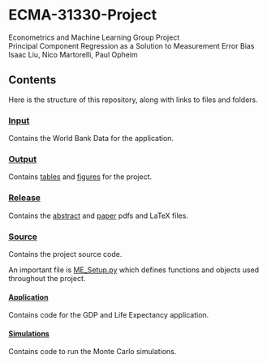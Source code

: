 # ECMA-31330-Project
Econometrics and Machine Learning Group Project  
Principal Component Regression as a Solution to Measurement Error Bias
Isaac Liu, Nico Martorelli, Paul Opheim

## Contents

Here is the structure of this repository, along with links to files and folders.

### [Input](Input)

Contains the World Bank Data for the application.

### [Output](Output)

Contains [tables](Output/Tables) and [figures](Output/Figures) for the project.

### [Release](Release)

Contains the [abstract](Release/Abstract.pdf) and [paper](Release/PCR_and_Measurement_Error.pdf) pdfs and LaTeX files.

### [Source](Source)

Contains the project source code.

An important file is [ME_Setup.py](Source/ME_Setup.py) which defines functions and objects used throughout the project.

#### [Application](Source/Application)

Contains code for the GDP and Life Expectancy application.

#### [Simulations](Source/Simulations)

Contains code to run the Monte Carlo simulations.
